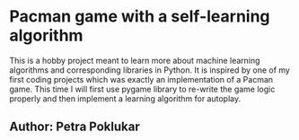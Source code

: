 # Pacman game with a self-learning algorithm 

This is a hobby project meant to learn more about machine learning algorithms and corresponding libraries in Python. It is inspired by one of my first coding projects which was exactly an implementation of a Pacman game. This time I will first use pygame library to re-write the game logic properly and then implement a learning algorithm for autoplay. 

## Author: Petra Poklukar
